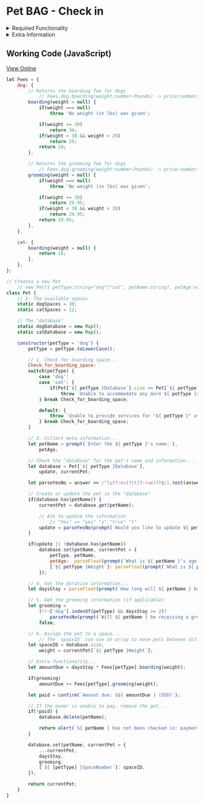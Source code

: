 # Pet BAG - Check in

<details>
<summary>Required Functionality</summary>

1. Determine if the pet is a _dog_ or a _cat_ and check for boarding space
2. There are __30 spaces for dogs__ and __12 for cats__
    - Pet BAG will need to be able to adjust these counts
as the shop grows
3. If there is space for a new pet, collect the appropriate information
    - For returning pets, update the information as needed
4. Gather information on the length of the stay
5. Determine if the pet owner would like the pet to be groomed
    - __Only dogs can be groomed__ and only if they stay __two or more days__
6. Assign the pet to a space

</details>

<details>
<summary>Extra Information</summary>

| Type of Pet        | Daily Boarding Fee | Grooming Fee     |
| ------------------ | ------------------ | ---------------- |
| Dog &ge; 30lbs     | $34<sup>00</sup>   | $29<sup>95</sup> |
| Dog 20&mdash;30lbs | $29<sup>00</sup>   | $24<sup>95</sup> |
| Dog &lt; 20lbs     | $24<sup>00</sup>   | $19<sup>95</sup> |
| Cat                | $18<sup>00</sup>   |                  |

</details>

## Working Code (JavaScript)

[View Online](https://htmlpreview.github.io/?https://github.com/Ephellon/IT-145-X1830/blob/b715d807ca771a82453cda3e97652155669fa088/Module%201/Pet%20BAG.html)

```javascript
let Fees = {
    dog: {
        // Returns the boarding fee for dogs
            // Fees.dog.boarding(weight:number~Pounds) -> price:number~USD
        boarding(weight = null) {
            if(weight === null)
                throw 'No weight (in lbs) was given';

            if(weight >= 30)
                return 34;
            if(weight < 30 && weight > 20)
                return 29;
            return 24;
        },

        // Returns the grooming fee for dogs
            // Fees.dog.grooming(weight:number~Pounds) -> price:number~USD
        grooming(weight = null) {
            if(weight === null)
                throw 'No weight (in lbs) was given';

            if(weight >= 30)
                return 29.95;
            if(weight < 30 && weight > 20)
                return 24.95;
            return 19.95;
        },
    },

    cat: {
        boarding(weight = null) {
            return 18;
        },
    },
};

// Creates a new Pet
    // new Pet({ petType:string="dog"|"cat", petName:string?, petAge:number? })
class Pet {
    // 2. The available spaces
    static dogSpaces = 30;
    static catSpaces = 12;

    // The "database"
    static dogDatabase = new Map();
    static catDatabase = new Map();

    constructor(petType = 'dog') {
        petType = petType.toLowerCase();

        // 1. Check for boarding space...
        Check_for_boarding_space:
        switch(petType) {
            case 'dog':
            case 'cat': {
                if(Pet[`${ petType }Database`].size >= Pet[`${ petType }Spaces`])
                    throw `Unable to accommodate any more ${ petType }s at this time`;
            } break Check_for_boarding_space;

            default: {
                throw `Unable to provide services for "${ petType }" at tis time`;
            } break Check_for_boarding_space;
        }

        // 3. Collect meta-information...
        let petName = prompt(`Enter the ${ petType }'s name:`),
            petAge;

        // Check the "database" for the pet's name and information...
        let database = Pet[`${ petType }Database`],
            update, currentPet;

        let parseYesNo = answer => /^(y(?:es)?|t(?:rue)?)$/i.test(answer);

        // Create or update the pet in the "database"
        if(database.has(petName)) {
            currentPet = database.get(petName);

            // Ask to update the information
                // "Yes" => "yes" "y" "true" "t"
            update = parseYesNo(prompt(`Would you like to update ${ petName }'s information?`, 'yes'));
        }

        if(update || !database.has(petName))
            database.set(petName, currentPet = {
                petType, petName,
                petAge:  parseFloat(prompt(`What is ${ petName }'s age (in years)?`, currentPet?.petAge ?? 0)),
                [`${ petType }Weight`]: parseFloat(prompt(`What is ${ petName }'s weight (in pounds)?`, currentPet?.[`${ petType }Weight`] ?? 0)),
            });

        // 4. Get the duration information...
        let daysStay = parseFloat(prompt(`How long will ${ petName } be staying (in days)?`, 1));

        // 5. Get the grooming information (if applicable)
        let grooming =
            (!!~['dog'].indexOf(petType) && daysStay >= 2)?
                parseYesNo(prompt(`Will ${ petName } be receiving a groom during their stay?`, 'yes')):
            false;

        // 6. Assign the pet to a space...
            // The `spaceID` can use an array to move pets between different spaces...
        let spaceID = database.size,
            weight = currentPet[`${ petType }Weight`];

        // Extra functionality...
        let amountDue = daysStay * Fees[petType].boarding(weight);

        if(grooming)
            amountDue += Fees[petType].grooming(weight);

        let paid = confirm(`Amount due: $${ amountDue } (USD)`);

        // If the owner is unable to pay, remove the pet...
        if(!paid) {
            database.delete(petName);

            return alert(`${ petName } has not been checked in: payment error`);
        }

        database.set(petName, currentPet = {
            ...currentPet,
            daysStay,
            grooming,
            [`${ [petType] }SpaceNumber`]: spaceID,
        });

        return currentPet;
    }
}

```
